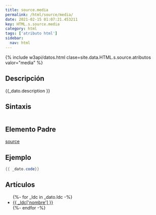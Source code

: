 ```yaml
---
title: source.media
permalink: /html/source/media/
date: 2021-02-15 01:07:21.453211
key: HTML.s.source.media
category: html
tags: ['atributo html']
sidebar: 
  nav: html
---
```


{% include w3api/datos.html clase=site.data.HTML.s.source.atributos valor="media" %}

## Descripción
{{_dato.description }}

## Sintaxis
~~~html
~~~

## Elemento Padre
[source](/html/source/)

## Ejemplo
~~~java
{{ _dato.code}}
~~~

## Artículos
<ul>
{%- for _ldc in _dato.ldc -%}
   <li>
       <a href="{{_ldc['url'] }}">{{ _ldc['nombre'] }}</a>
   </li>
{%- endfor -%}
</ul>
